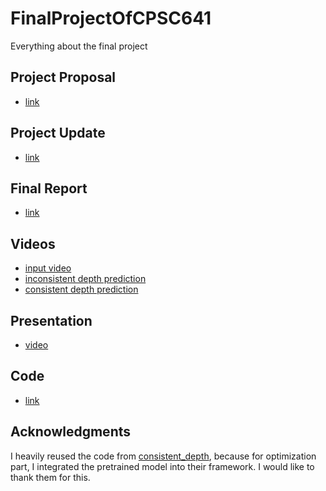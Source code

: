 # FinalProjectOfCPSC641
Everything about the final project

## Project Proposal
+ [link](https://github.com/libingzeng/FinalProjectOfCPSC641/blob/main/Project%20Proposal.pdf)

## Project Update
+ [link](https://github.com/libingzeng/FinalProjectOfCPSC641/blob/main/Project%20Update.pdf)

## Final Report
+ [link](https://github.com/libingzeng/FinalProjectOfCPSC641/blob/main/Final_Report.pdf)

## Videos
+ [input video](https://github.com/libingzeng/FinalProjectOfCPSC641/blob/main/videos/video.mp4)
+ [inconsistent depth prediction](https://github.com/libingzeng/FinalProjectOfCPSC641/blob/main/videos/depth_inconsistency.mp4)
+ [consistent depth prediction](https://github.com/libingzeng/FinalProjectOfCPSC641/blob/main/videos/depth_consistency.mp4)

## Presentation
+ [video](https://drive.google.com/file/d/1Aw3FwzdN32GSerGvZ1htWwWhCKk5S7A1/view?usp=sharing)

## Code
+ [link](https://drive.google.com/drive/folders/1o5QGl8VGKE-_ehG3Y-P2EzAc1qp78Kw0?usp=sharing)

## Acknowledgments
I heavily reused the code from [consistent_depth](https://github.com/facebookresearch/consistent_depth), because for optimization part, I integrated the pretrained model into their framework.
I would like to thank them for this.




